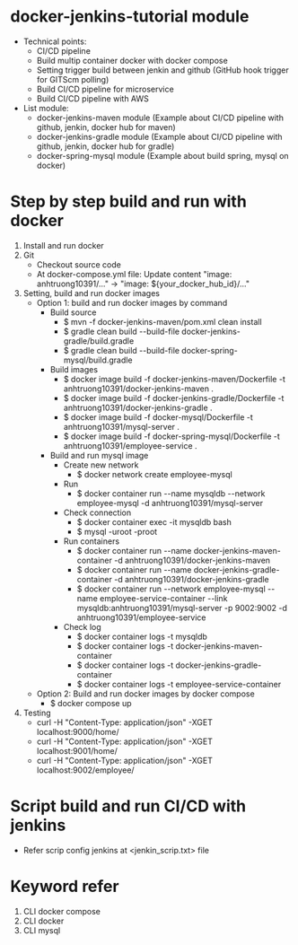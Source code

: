 # docker-jenkins-tutorial module
  * Technical points:
    * CI/CD pipeline
    * Build multip container docker with docker compose
    * Setting trigger build between jenkin and github (GitHub hook trigger for GITScm polling)
    * Build CI/CD pipeline for microservice
    * Build CI/CD pipeline with AWS
  * List module:
    - docker-jenkins-maven module (Example about CI/CD pipeline with github, jenkin, docker hub for maven)
    - docker-jenkins-gradle module (Example about CI/CD pipeline with github, jenkin, docker hub for gradle)
    - docker-spring-mysql module (Example about build spring, mysql on docker)
# Step by step build and run with docker
1. Install and run docker
2. Git
   - Checkout source code
   - At docker-compose.yml file:
     Update content "image: anhtruong10391/..." -> "image: ${your_docker_hub_id}/..."
3. Setting, build and run docker images
   * Option 1: build and run docker images by command
     * Build source
       - $ mvn -f docker-jenkins-maven/pom.xml clean install
       - $ gradle clean build --build-file docker-jenkins-gradle/build.gradle
       - $ gradle clean build --build-file docker-spring-mysql/build.gradle
     * Build images
       - $ docker image build -f docker-jenkins-maven/Dockerfile -t anhtruong10391/docker-jenkins-maven .
       - $ docker image build -f docker-jenkins-gradle/Dockerfile -t anhtruong10391/docker-jenkins-gradle .
       - $ docker image build -f docker-mysql/Dockerfile -t anhtruong10391/mysql-server .
       - $ docker image build -f docker-spring-mysql/Dockerfile -t anhtruong10391/employee-service .
     * Build and run mysql image
       * Create new network
          - $ docker network create employee-mysql
       * Run
          - $ docker container run --name mysqldb --network employee-mysql -d anhtruong10391/mysql-server
       * Check connection
          - $ docker container exec -it mysqldb bash
          - $ mysql -uroot -proot
       * Run containers
          - $ docker container run --name docker-jenkins-maven-container -d  anhtruong10391/docker-jenkins-maven
          - $ docker container run --name docker-jenkins-gradle-container -d anhtruong10391/docker-jenkins-gradle
          - $ docker container run --network employee-mysql --name employee-service-container --link mysqldb:anhtruong10391/mysql-server -p 9002:9002 -d anhtruong10391/employee-service
       * Check log
          - $ docker container logs -t mysqldb
          - $ docker container logs -t docker-jenkins-maven-container
          - $ docker container logs -t docker-jenkins-gradle-container 
          - $ docker container logs -t employee-service-container
   * Option 2: Build and run docker images by docker compose
     - $ docker compose up
4. Testing
   * curl -H "Content-Type: application/json" -XGET localhost:9000/home/
   * curl -H "Content-Type: application/json" -XGET localhost:9001/home/
   * curl -H "Content-Type: application/json" -XGET localhost:9002/employee/
# Script build and run CI/CD with jenkins
  * Refer scrip config jenkins at <jenkin_scrip.txt> file
# Keyword refer
1. CLI docker compose
2. CLI docker
3. CLI mysql

